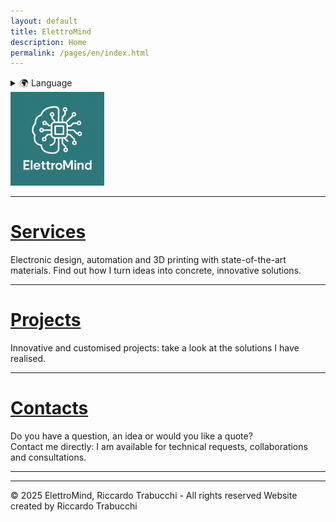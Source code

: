 ```yaml
---
layout: default
title: ElettroMind
description: Home
permalink: /pages/en/index.html
---
```


<details>
  <summary>🌍 Language</summary>
  <ul>
    <li><a href="/index.html">🇮🇹 Italiano</a></li>
    <li><a href="/pages/en/index.html">🇬🇧 English</a></li>
  </ul>
</details>

<img src="/assets/img/logo.png" alt="Logo ElettroMind" width="150">

***

# [Services](/pages/en/services.html)
Electronic design, automation and 3D printing with state-of-the-art materials. 
Find out how I turn ideas into concrete, innovative solutions.

***

# [Projects](/pages/en/projects.md)
Innovative and customised projects: take a look at the solutions I have realised.

***

# [Contacts](/pages/en/contacts.html)
Do you have a question, an idea or would you like a quote?  
Contact me directly: I am available for technical requests, collaborations and consultations.

***

---
© 2025 ElettroMind, Riccardo Trabucchi - All rights reserved 
Website created by Riccardo Trabucchi
